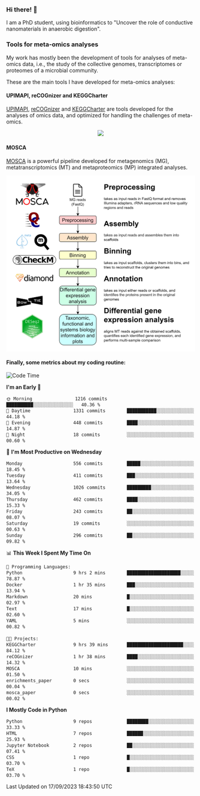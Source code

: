 ### Hi there! 👋

I am a PhD student, using bioinformatics to "Uncover the role of conductive nanomaterials in anaerobic digestion".

### Tools for meta-omics analyses

My work has mostly been the development of tools for analyses of meta-omics data, i.e., the study of the collective genomes, transcriptomes or proteomes of a microbial community.

These are the main tools I have developed for meta-omics analyses:

#### UPIMAPI, reCOGnizer and KEGGCharter

[UPIMAPI](https://github.com/iquasere/UPIMAPI), [reCOGnizer](https://github.com/iquasere/reCOGnizer) and [KEGGCharter](https://github.com/iquasere/KEGGCharter) are tools developed for the analyses of omics data, and optimized for handling the challenges of meta-omics.

<p align="center">
    <img src="assets/annotation_paper.png">
</p>

#### MOSCA

[MOSCA](https://github.com/iquasere/MOSCA) is a powerful pipeline developed for metagenomics (MG), metatranscriptomics (MT) and metaproteomics (MP) integrated analyses.

<p align="center">
    <img src="assets/mosca_workflow.png" align="center" width="700">
</p>


#### Finally, some metrics about my coding routine:

<!--START_SECTION:waka-->
![Code Time](http://img.shields.io/badge/Code%20Time-665%20hrs%2023%20mins-blue)

**I'm an Early 🐤** 

```text
🌞 Morning                1216 commits        ██████████░░░░░░░░░░░░░░░   40.36 % 
🌆 Daytime                1331 commits        ███████████░░░░░░░░░░░░░░   44.18 % 
🌃 Evening                448 commits         ████░░░░░░░░░░░░░░░░░░░░░   14.87 % 
🌙 Night                  18 commits          ░░░░░░░░░░░░░░░░░░░░░░░░░   00.60 % 
```
📅 **I'm Most Productive on Wednesday** 

```text
Monday                   556 commits         █████░░░░░░░░░░░░░░░░░░░░   18.45 % 
Tuesday                  411 commits         ███░░░░░░░░░░░░░░░░░░░░░░   13.64 % 
Wednesday                1026 commits        █████████░░░░░░░░░░░░░░░░   34.05 % 
Thursday                 462 commits         ████░░░░░░░░░░░░░░░░░░░░░   15.33 % 
Friday                   243 commits         ██░░░░░░░░░░░░░░░░░░░░░░░   08.07 % 
Saturday                 19 commits          ░░░░░░░░░░░░░░░░░░░░░░░░░   00.63 % 
Sunday                   296 commits         ██░░░░░░░░░░░░░░░░░░░░░░░   09.82 % 
```


📊 **This Week I Spent My Time On** 

```text
💬 Programming Languages: 
Python                   9 hrs 2 mins        ████████████████████░░░░░   78.87 % 
Docker                   1 hr 35 mins        ███░░░░░░░░░░░░░░░░░░░░░░   13.94 % 
Markdown                 20 mins             █░░░░░░░░░░░░░░░░░░░░░░░░   02.97 % 
Text                     17 mins             █░░░░░░░░░░░░░░░░░░░░░░░░   02.60 % 
YAML                     5 mins              ░░░░░░░░░░░░░░░░░░░░░░░░░   00.82 % 

🐱‍💻 Projects: 
KEGGCharter              9 hrs 39 mins       █████████████████████░░░░   84.12 % 
reCOGnizer               1 hr 38 mins        ████░░░░░░░░░░░░░░░░░░░░░   14.32 % 
MOSCA                    10 mins             ░░░░░░░░░░░░░░░░░░░░░░░░░   01.50 % 
enrichments_paper        0 secs              ░░░░░░░░░░░░░░░░░░░░░░░░░   00.04 % 
mosca_paper              0 secs              ░░░░░░░░░░░░░░░░░░░░░░░░░   00.02 % 
```

**I Mostly Code in Python** 

```text
Python                   9 repos             ████████░░░░░░░░░░░░░░░░░   33.33 % 
HTML                     7 repos             ██████░░░░░░░░░░░░░░░░░░░   25.93 % 
Jupyter Notebook         2 repos             ██░░░░░░░░░░░░░░░░░░░░░░░   07.41 % 
CSS                      1 repo              █░░░░░░░░░░░░░░░░░░░░░░░░   03.70 % 
TeX                      1 repo              █░░░░░░░░░░░░░░░░░░░░░░░░   03.70 % 
```




 Last Updated on 17/09/2023 18:43:50 UTC
<!--END_SECTION:waka-->
